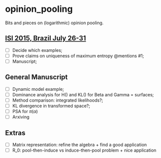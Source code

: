 # opinion_pooling
Bits and pieces on (logarithmic) opinion pooling.

## [ISI 2015, Brazil July 26-31](https://github.com/maxbiostat/opinion_pooling/tree/master/WSC2015)
- [ ] Decide which examples;
- [ ] Prove claims on uniqueness of maximum entropy @mentions #1;
- [ ] Manuscript;

## General Manuscript
- [ ] Dynamic model example;
- [ ] Dominance analysis for H() and KL() for Beta and Gamma = surfaces;
- [ ] Method comparison: integrated likelihoods?;
- [ ] KL divergence in transformed space?;
- [ ] PSA for $\pi(\alpha)$
- [ ] Arxiving

## Extras
- [ ] Matrix representation: refine the algebra + find a good application
- [ ] R_0: pool-then-induce vs induce-then-pool problem + nice application
